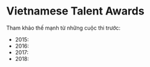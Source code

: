 # Vietnamese Talent Awards

Tham khảo thế mạnh từ những cuộc thi trước:
+ 2015:
+ 2016:
+ 2017:
+ 2018:
